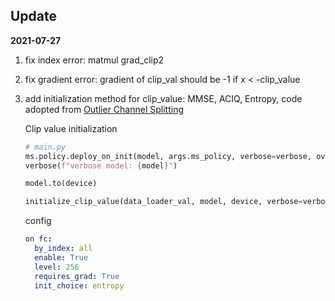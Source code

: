 ## Update

**2021-07-27**

1. fix index error: matmul grad_clip2

2. fix gradient error: gradient of clip_val should be -1 if x < -clip_value

3. add initialization method for clip_value: MMSE, ACIQ, Entropy, code adopted from [Outlier Channel Splitting](https://github.com/cornell-zhang/dnn-quant-ocs)

   Clip value initialization

   ```python
   # main.py
   ms.policy.deploy_on_init(model, args.ms_policy, verbose=verbose, override_verbose=True)
   verbose(f"verbose model: {model}")
   
   model.to(device)
   
   initialize_clip_value(data_loader_val, model, device, verbose=verbose)	
   ```

   config

   ```yaml
   on fc:
     by_index: all
     enable: True
     level: 256
     requires_grad: True
     init_choice: entropy
   ```

   

